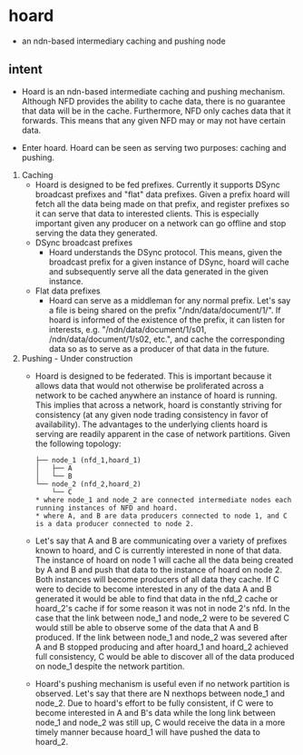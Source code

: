 # hoard
-	an ndn-based intermediary caching and pushing node

## intent
-	Hoard is an ndn-based intermediate caching and pushing mechanism. Although
NFD provides the ability to cache data, there is no guarantee that data will 
be in the cache.  Furthermore, NFD only caches data that it forwards. This 
means that any given NFD may or may not have certain data.

-	Enter hoard. Hoard can be seen as serving two purposes: caching and pushing.
1. Caching
	-	Hoard is designed to be fed prefixes. Currently it supports DSync
	broadcast prefixes and "flat" data prefixes. Given a prefix hoard will 
	fetch all the data being made on that prefix, and register prefixes so it
	can serve that data to interested clients. This is especially important
	given any producer on a network can go offline and stop serving the data
	they generated.
	-	DSync broadcast prefixes
		-	Hoard understands the DSync protocol. This means, given the 
		broadcast prefix for a given instance of DSync, hoard will cache and 
		subsequently serve all the data generated in the given instance.
	-	Flat data prefixes
		-	Hoard can serve as a middleman for any normal prefix. Let's say 
		a file is being shared on the prefix "/ndn/data/document/1/". If hoard
		is informed of the existence of the prefix, it can listen for interests,
		e.g. "/ndn/data/document/1/s01, /ndn/data/document/1/s02, etc.", and 
		cache the corresponding data so as to serve as a producer of that data 
		in the future.
2. Pushing - Under construction
	-	Hoard is designed to be federated. This is important because it allows
	data that would not otherwise be proliferated across a network to be cached
	anywhere an instance of hoard is running. This implies that across a
	network, hoard is constantly striving for consistency (at any given node
	trading consistency in favor of availability). The 
	advantages to the underlying clients hoard is serving are readily apparent
	in the case of network partitions. Given the following topology:
		```
		├── node_1 (nfd_1,hoard_1)
		│   ├── A
		│   └── B
		└── node_2 (nfd_2,hoard_2)
			└── C
		* where node_1 and node_2 are connected intermediate nodes each 
		running instances of NFD and hoard.
		* where A, and B are data producers connected to node 1, and C 
		is a data producer connected to node 2.
		```
			
	-	Let's say that A and B are communicating over a variety of prefixes
	known to hoard, and C is currently interested in none of that data. The
	instance of hoard on node 1 will cache all the data being created by A and 
	B and push that data to the instance of hoard on node 2. Both instances will
	become producers of all data they cache. If C were to decide to become 
	interested in any of the data A and B generated it would be able to find
	that data in the nfd_2 cache or hoard_2's cache if for some reason it was 
	not in node 2's nfd. In the case that the link between node_1 and node_2
	were to be severed C would still be able to observe some of the data that
	A and B produced. If the link between node_1 and node_2 was severed after
	A and B stopped producing and after hoard_1 and hoard_2 achieved full
	consistency, C would be able to discover all of the data produced on node_1
	despite the network partition.
	-	Hoard's pushing mechanism is useful even if no network partition is
	observed. Let's say that there are N nexthops between node_1 and node_2.
	Due to hoard's effort to be fully consistent, if C were to become interested
	in A and B's data while the long link between node_1 and node_2 was still up,
	C would receive the data in a more timely manner because hoard_1 will have 
	pushed the data to hoard_2.

